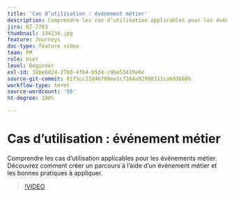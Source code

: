 ```yaml
---
title: 'Cas d’utilisation : événement métier'
description: Comprendre les cas d’utilisation applicables pour les événements métier. Découvrez comment créer un parcours à l’aide d’un événement métier et les bonnes pratiques à appliquer.
jira: KT-7703
thumbnail: 334234.jpg
feature: Journeys
doc-type: feature video
team: PM
role: User
level: Beginner
exl-id: 38be6d24-2760-4fb4-b5d4-c9be53419e6e
source-git-commit: 81f5cc22d46f89ee1c7164a92988311ca6036b8b
workflow-type: tm+mt
source-wordcount: '56'
ht-degree: 100%

---
```


# Cas d’utilisation : événement métier

Comprendre les cas d’utilisation applicables pour les événements métier. Découvrez comment créer un parcours à l’aide d’un événement métier et les bonnes pratiques à appliquer.

>[!VIDEO](https://video.tv.adobe.com/v/334234?quality=12&learn=on)
